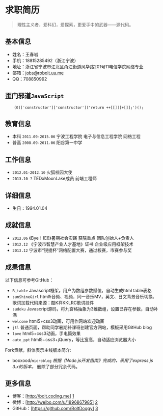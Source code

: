 # 求职简历

> 理性主义者，爱科幻，爱探索，更爱手中的武器——源代码。

## 基本信息

* 姓名：王春岩
* 手机：18815285492（浙江宁波）
* 地址：浙江省宁波市江北区甬江街道风华路201号11电信学院网络专业
* 邮箱：jobs@robolt.uu.me
* QQ：708850992

## 歪门邪道`JavaScript`

		(0)['constructor']['constructor']('return ++[[]][+[]];')();

## 教育信息

* 本科 `2011.09-2015.06` 宁波工程学院 电子与信息工程学院 网络工程
* 普高 `2008.09-2011.06` 阳谷第一中学

## 工作信息

* `2012.01-2012.10` 火狐校园大使
* `2013.10-?` TEDxMoonLake成员 前端工程师

## 详细信息

* 生日：1994.01.04

## 成就信息

* `2012.06` 《Bye！IE6》暑期社会实践 获院重点 团队创始人+负责人
* `2012.12` 《宁波市智慧产业人才基地》证书 企业级应用框架技术
* `2013.12` 宁波市“锐捷杯”网络配置大赛，通过校赛，市赛参与奖

## 成果信息 

以下信息可参考GitHub：

* `B_table` Javascript框架，用户为数组参数赋值，自动生成html table表格
* `sunShineGirl` html5音频、视频，同一音乐MV，英文、日文背景音乐切换，歌词加载代码来源：酷K祥KKLRC歌词挂件
* `sudoku` Javascript源码，将九宫格抽象为3维数组，设置已存在参数，自动补满
* `welcome` html5+css3动画，可用作网站欢迎动画
* `jtl` 普通页面，帮助同学暑期补课班创建官方网站，模板采用GitHub blog
* `love` html5+css3动画，手电筒效果
* `auto_ppt` html5+css3+jQuery，等比宽高，自动适应浏览器大小

Fork贡献，斜体表示主线版本简介:

*  booxood/`microblog` *根据《Node.js开发指南》完成的，采用了express.js 3.x的版本。* 删除了部分冗余代码。

## 更多信息

* 博客：[http://bolt.coding.me] [1]
* 微博：[http://weibo.com/u/1896867985] [2]
* GitHub：[https://github.com/BoltDoggy] [3]



[1]: http://bolt.coding.me "coding"
[2]: http://weibo.com/u/1896867985 "新浪：@Bolt_白衣苍狗"
[3]: https://github.com/BoltDoggy "Bolt"
